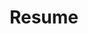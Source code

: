 ---
layout: cv
permalink: /cv/
title: Resume
nav: true
nav_order: 5
cv_pdf: Goyal_Ansh_Resume_2025-2026.pdf
---